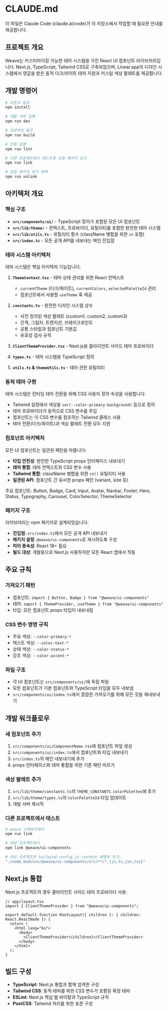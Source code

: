 # CLAUDE.md

이 파일은 Claude Code (claude.ai/code)가 이 저장소에서 작업할 때 필요한 안내를 제공합니다.

## 프로젝트 개요

Weave는 커스터마이징 가능한 테마 시스템을 가진 React UI 컴포넌트 라이브러리입니다. Next.js, TypeScript, Tailwind CSS로 구축되었으며, Linear.app의 디자인 시스템에서 영감을 받은 동적 다크/라이트 테마 지원과 커스텀 색상 팔레트를 제공합니다.

## 개발 명령어

```bash
# 의존성 설치
npm install

# 개발 서버 실행
npm run dev

# 프로덕션 빌드
npm run build

# 린팅 실행
npm run lint

# 다른 프로젝트에서 테스트용 로컬 패키지 링크
npm run link

# 로컬 패키지 링크 해제
npm run unlink
```

## 아키텍처 개요

### 핵심 구조

- **`src/components/ui/`** - TypeScript 정의가 포함된 모든 UI 컴포넌트
- **`src/lib/theme/`** - 컨텍스트, 프로바이더, 유틸리티를 포함한 완전한 테마 시스템
- **`src/lib/utils.ts`** - 유틸리티 함수 (className 병합을 위한 `cn` 포함)
- **`src/index.ts`** - 모든 공개 API를 내보내는 메인 진입점

### 테마 시스템 아키텍처

테마 시스템은 핵심 아키텍처 기능입니다:

1. **`ThemeContext.tsx`** - 테마 상태 관리를 위한 React 컨텍스트
   - `currentTheme` (다크/화이트), `currentColors`, `selectedPaletteId` 관리
   - 컴포넌트에서 사용할 `useTheme` 훅 제공

2. **`constants.ts`** - 완전한 디자인 시스템 상수
   - 사전 정의된 색상 팔레트 (custom1, custom2, custom3)
   - 간격, 그림자, 트랜지션, 브레이크포인트
   - 공통 스타일과 컴포넌트 기본값
   - 유효성 검사 규칙

3. **`ClientThemeProvider.tsx`** - Next.js용 클라이언트 사이드 테마 프로바이더
4. **`types.ts`** - 테마 시스템용 TypeScript 정의
5. **`utils.ts` & `themeUtils.ts`** - 테마 관련 유틸리티

### 동적 테마 구현

테마 시스템은 런타임 테마 전환을 위해 CSS 사용자 정의 속성을 사용합니다:

- Tailwind 설정에서 색상을 `var(--color-primary-background)` 등으로 정의
- 테마 프로바이더가 동적으로 CSS 변수를 주입
- 컴포넌트는 이 CSS 변수를 참조하는 Tailwind 클래스 사용
- 테마 전환(다크/화이트)과 색상 팔레트 전환 모두 지원

### 컴포넌트 아키텍처

모든 UI 컴포넌트는 일관된 패턴을 따릅니다:

- **타입 안전성**: 완전한 TypeScript props 인터페이스 내보내기
- **테마 통합**: 테마 컨텍스트와 CSS 변수 사용
- **Tailwind 통합**: className 병합을 위한 `cn()` 유틸리티 사용
- **일관된 API**: 컴포넌트 간 유사한 props 패턴 (variant, size 등)

주요 컴포넌트: Button, Badge, Card, Input, Avatar, Navbar, Footer, Hero, Status, Typography, Carousel, ColorSelector, ThemeSelector

### 패키지 구조

라이브러리는 npm 패키지로 설계되었습니다:

- **진입점**: `src/index.ts`에서 모든 공개 API 내보내기
- **패키지 설정**: `@weave/ui-components`로 게시하도록 구성
- **피어 종속성**: React 18+ 필요
- **빌드 대상**: 개발용으로 Next.js 사용하지만 모든 React 앱에서 작동

## 주요 규칙

### 가져오기 패턴
- 컴포넌트: `import { Button, Badge } from "@weave/ui-components"`
- 테마: `import { ThemeProvider, useTheme } from "@weave/ui-components"`
- 타입: 모든 컴포넌트 props 타입이 내보내짐

### CSS 변수 명명 규칙
- 주요 색상: `--color-primary-*`
- 텍스트 색상: `--color-text-*`
- 상태 색상: `--color-status-*`
- 강조 색상: `--color-accent-*`

### 파일 구조
- 각 UI 컴포넌트는 `src/components/ui/`에 독립 파일
- 모든 컴포넌트가 기본 컴포넌트와 TypeScript 타입을 모두 내보냄
- `src/components/ui/index.ts`에서 깔끔한 가져오기를 위해 모든 것을 재내보내기

## 개발 워크플로우

### 새 컴포넌트 추가
1. `src/components/ui/ComponentName.tsx`에 컴포넌트 파일 생성
2. `src/components/ui/index.ts`에서 컴포넌트와 타입 내보내기
3. `src/index.ts`의 메인 내보내기에 추가
4. props 인터페이스와 테마 통합을 위한 기존 패턴 따르기

### 색상 팔레트 추가
1. `src/lib/theme/constants.ts`의 `THEME_CONSTANTS.colorPalettes`에 추가
2. `src/lib/theme/types.ts`의 `ColorPaletteId` 타입 업데이트
3. 개발 서버 재시작

### 다른 프로젝트에서 테스트
```bash
# weave 디렉토리에서
npm run link

# 대상 프로젝트에서
npm link @weave/ui-components

# 대상 프로젝트의 tailwind.config.js content 배열에 추가:
"./node_modules/@weave/ui-components/src/**/*.{js,ts,jsx,tsx}"
```

## Next.js 통합

Next.js 프로젝트의 경우 클라이언트 사이드 테마 프로바이더 사용:

```tsx
// app/layout.tsx
import { ClientThemeProvider } from "@weave/ui-components";

export default function RootLayout({ children }: { children: React.ReactNode }) {
  return (
    <html lang="ko">
      <body>
        <ClientThemeProvider>{children}</ClientThemeProvider>
      </body>
    </html>
  );
}
```

## 빌드 구성

- **TypeScript**: Next.js 통합과 함께 엄격한 구성
- **Tailwind CSS**: 동적 테마를 위한 CSS 변수가 포함된 확장 테마
- **ESLint**: Next.js 핵심 웹 바이탈과 TypeScript 규칙
- **PostCSS**: Tailwind 처리를 위한 표준 구성